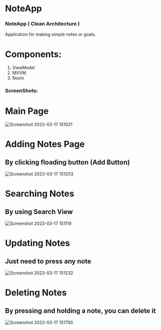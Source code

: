 # NoteApp
### NoteApp ( Clean Architecture ) 
Application for making simple notes or goals.
# Components:
  1) ViewModel
  2) MVVM
  3) Room

### ScreenShots:
# Main Page
![Screenshot 2023-03-17 151021](https://user-images.githubusercontent.com/100896741/225863053-bca5b099-00df-49e2-b025-3cbcf0d15a25.png)
# Adding Notes Page
  ## By clicking floading button (Add Button)
![Screenshot 2023-03-17 151203](https://user-images.githubusercontent.com/100896741/225863140-e52d506d-79d7-4002-acd4-c2687cfcee11.png)
# Searching Notes
  ## By using Search View
![Screenshot 2023-03-17 151119](https://user-images.githubusercontent.com/100896741/225863204-23637e47-8144-4d44-a211-6dc284501207.png)
# Updating Notes
  ## Just need to press any note
![Screenshot 2023-03-17 151232](https://user-images.githubusercontent.com/100896741/225863252-8a149e7d-70d3-49fc-a441-4ee4ad740a3f.png)
# Deleting Notes
  ## By pressing and holding a note, you can delete it
![Screenshot 2023-03-17 151750](https://user-images.githubusercontent.com/100896741/225863457-3c211055-10ee-4192-9c84-ab0ffd2b9962.png)
